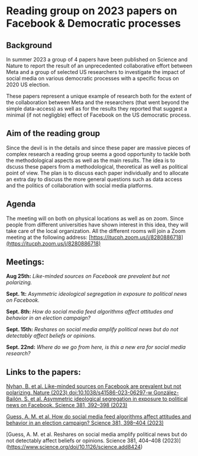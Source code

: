 # Reading group on 2023 papers on Facebook & Democratic processes 

## Background
In summer 2023 a group of 4 papers have been published on Science and Nature to report the result of an unprecedented collaborative effort between Meta and a group of selected US researchers to investigate the impact of social media on various democratic processes with a specific focus on 2020 US election.

These papers represent a unique example of research both for the extent of the collaboration between Meta and the researchers (that went beyond the simple data-access) as well as for the results they reported that suggest a minimal (if not negligble) effect of Facebook on the US democratic process.

## Aim of the reading group
Since the devil is in the details and since these paper are massive pieces of complex research a reading group seems a good opportunity to tackle both the methodological aspects as well as the main results. The idea is to dscuss these papers from a methodological, theoretical as well as political point of view. The plan is to discuss each paper individually and to allocate an extra day to discuss the more general questions such as data access and the politics of collaboration with social media platforms.

## Agenda
The meeting will on both on physical locations as well as on zoom. Since people from different universities have shown interest in this idea, they will take care of the local organization. All the different rooms will join a Zoom meeting at the following address: [https://itucph.zoom.us/j/8280886718](https://itucph.zoom.us/j/8280886718)

## Meetings:

**Aug 25th:** _Like-minded sources on Facebook are prevalent but not polarizing._

**Sept. 1t:** _Asymmetric ideological segregation in exposure to political news on Facebook._

**Sept. 8th:** _How do social media feed algorithms affect attitudes and behavior in an election campaign?_

**Sept. 15th:** _Reshares on social media amplify political news but do not detectably affect beliefs or opinions._

**Sept. 22nd:** _Where do we go from here, is this a new era for social media research?_

## Links to the papers:

[Nyhan, B. et al. Like-minded sources on Facebook are prevalent but not polarizing. Nature (2023) doi:10.1038/s41586-023-06297-w ](https://www.nature.com/articles/s41586-023-06297-w.pdf)
[González-Bailón, S. et al. Asymmetric ideological segregation in exposure to political news on Facebook. Science 381, 392–398 (2023) ](https://www.science.org/doi/10.1126/science.ade7138)

[Guess, A. M. et al. How do social media feed algorithms affect attitudes and behavior in an election campaign? Science 381, 398–404 (2023)](https://www.science.org/doi/10.1126/science.abp9364)

[Guess, A. M. et al. Reshares on social media amplify political news but do not detectably affect beliefs or opinions. Science 381, 404–408 (2023)] (https://www.science.org/doi/10.1126/science.add8424) 
